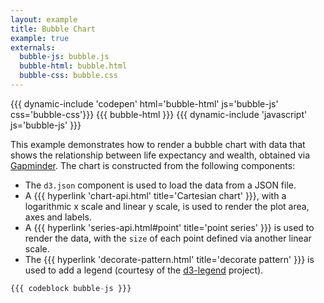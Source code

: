 ```yaml
---
layout: example
title: Bubble Chart
example: true
externals:
  bubble-js: bubble.js
  bubble-html: bubble.html
  bubble-css: bubble.css
---
```


<style>
{{{bubble-css}}}
</style>

{{{ dynamic-include 'codepen' html='bubble-html' js='bubble-js' css='bubble-css'}}}
{{{ bubble-html }}}
{{{ dynamic-include 'javascript' js='bubble-js' }}}

This example demonstrates how to render a bubble chart with data that shows the relationship between life expectancy and wealth, obtained via  [Gapminder](http://www.gapminder.org/world/#$majorMode=chart$is;shi=t;ly=2003;lb=f;il=t;fs=11;al=30;stl=t;st=t;nsl=t;se=t$wst;tts=C$ts;sp=5.59290322580644;ti=2013$zpv;v=0$inc_x;mmid=XCOORDS;iid=phAwcNAVuyj1jiMAkmq1iMg;by=ind$inc_y;mmid=YCOORDS;iid=phAwcNAVuyj2tPLxKvvnNPA;by=ind$inc_s;uniValue=8.21;iid=phAwcNAVuyj0XOoBL_n5tAQ;by=ind$inc_c;uniValue=255;gid=CATID0;by=grp$map_x;scale=log;dataMin=194;dataMax=96846$map_y;scale=lin;dataMin=23;dataMax=86$map_s;sma=49;smi=2.65$cd;bd=0$inds=;modified=60). The chart is constructed from the following components:

+ The `d3.json` component is used to load the data from a JSON file.
+ A {{{ hyperlink 'chart-api.html' title='Cartesian chart' }}}, with a logarithmic x scale and linear y scale, is used to render the plot area, axes and labels.
+ A {{{ hyperlink 'series-api.html#point' title='point series' }}} is used to render the data, with the `size` of each point defined via another linear scale.
+ The {{{ hyperlink 'decorate-pattern.html' title='decorate pattern' }}} is used to add a legend (courtesy of the [d3-legend](http://d3-legend.susielu.com) project).



```js
{{{ codeblock bubble-js }}}
```
